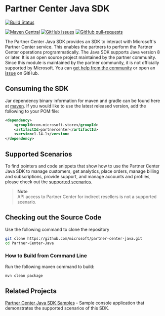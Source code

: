 # Partner Center Java SDK

[![Build Status](https://dev.azure.com/isaiahwilliams/community/_apis/build/status/partner-center-java/partner-center-java%20CI?branchName=master)](https://dev.azure.com/isaiahwilliams/community/_build/latest?definitionId=12&branchName=master)

[![Maven Central](https://img.shields.io/maven-central/v/com.microsoft.store/partnercenter.svg?label=Maven%20Central)](https://search.maven.org/search?q=g:%22com.microsoft.store%22%20AND%20a:%22partnercenter%22) [![GitHub issues](https://img.shields.io/github/issues/Microsoft/Partner-Center-Java.svg)](https://github.com/Microsoft/Partner-Center-Java/issues/) [![GitHub pull-requests](https://img.shields.io/github/issues-pr/Microsoft/Partner-Center-Java.svg)](https://gitHub.com/Microsoft/Partner-Center-Java/pull/)

The Partner Center Java SDK provides an SDK to interact with Microsoft's Partner Center service. This enables the partners to perform the Partner Center operations programmatically. The Java SDK supports Java version 8 or later. It is an open source project maintained by the partner community. Since this module is maintained by the partner community, it is not officially supported by Microsoft. You can [get help from the community](https://stackoverflow.com/questions/tagged/partner+center) or open an [issue](https://github.com/microsoft/partner-center-java/issues) on GitHub.

## Consuming the SDK

Jar dependency binary information for maven and gradle can be found here at [maven](https://mvnrepository.com/artifact/com.microsoft.store/partnercenter). If you would like to use the latest released version, add the following to your POM file:

```xml
<dependency>
    <groupId>com.microsoft.store</groupId>
    <artifactId>partnercenter</artifactId>
    <version>1.14.1</version>
</dependency>
```

## Supported Scenarios

To find pointers and code snippets that show how to use the Partner Center Java SDK to manage customers, get analytics, place orders, manage billing and subscriptions, provide support, and manage accounts and profiles, please check out the [supported scenarios](https://docs.microsoft.com/partner-center/develop/scenarios).

> **Note**  
> API access to Partner Center for indirect resellers is not a supported scenario.

## Checking out the Source Code

Use the following command to clone the repository

```bash
git clone https://github.com/microsoft/partner-center-java.git
cd Partner-Center-Java
```

### How to Build from Command Line

Run the following maven command to build:

```bash
mvn clean package
```

## Related Projects

[Partner Center Java SDK Samples](https://github.com/microsoft/Partner-Center-Java-Samples) - Sample console application that demonstrates the supported scenarios of this SDK.
